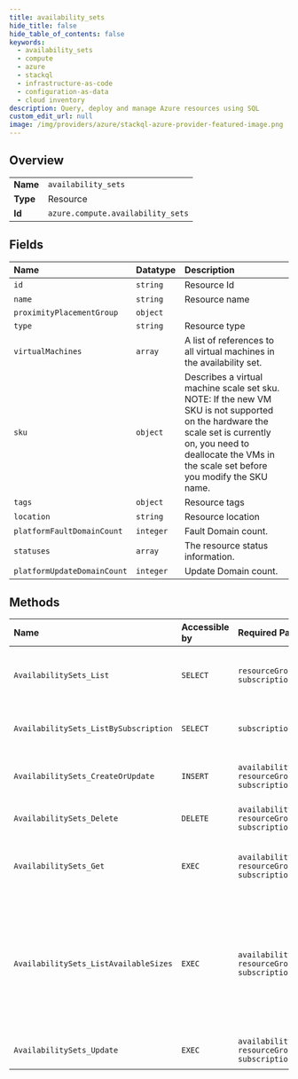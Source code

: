 ```yaml
---
title: availability_sets
hide_title: false
hide_table_of_contents: false
keywords:
  - availability_sets
  - compute
  - azure    
  - stackql
  - infrastructure-as-code
  - configuration-as-data
  - cloud inventory
description: Query, deploy and manage Azure resources using SQL
custom_edit_url: null
image: /img/providers/azure/stackql-azure-provider-featured-image.png
---
```

  
    

## Overview
<table><tbody>
<tr><td><b>Name</b></td><td><code>availability_sets</code></td></tr>
<tr><td><b>Type</b></td><td>Resource</td></tr>
<tr><td><b>Id</b></td><td><code>azure.compute.availability_sets</code></td></tr>
</tbody></table>

## Fields
| Name | Datatype | Description |
|:-----|:---------|:------------|
| `id` | `string` | Resource Id |
| `name` | `string` | Resource name |
| `proximityPlacementGroup` | `object` |  |
| `type` | `string` | Resource type |
| `virtualMachines` | `array` | A list of references to all virtual machines in the availability set. |
| `sku` | `object` | Describes a virtual machine scale set sku. NOTE: If the new VM SKU is not supported on the hardware the scale set is currently on, you need to deallocate the VMs in the scale set before you modify the SKU name. |
| `tags` | `object` | Resource tags |
| `location` | `string` | Resource location |
| `platformFaultDomainCount` | `integer` | Fault Domain count. |
| `statuses` | `array` | The resource status information. |
| `platformUpdateDomainCount` | `integer` | Update Domain count. |
## Methods
| Name | Accessible by | Required Params | Description |
|:-----|:--------------|:----------------|:------------|
| `AvailabilitySets_List` | `SELECT` | `resourceGroupName, subscriptionId` | Lists all availability sets in a resource group. |
| `AvailabilitySets_ListBySubscription` | `SELECT` | `subscriptionId` | Lists all availability sets in a subscription. |
| `AvailabilitySets_CreateOrUpdate` | `INSERT` | `availabilitySetName, resourceGroupName, subscriptionId` | Create or update an availability set. |
| `AvailabilitySets_Delete` | `DELETE` | `availabilitySetName, resourceGroupName, subscriptionId` | Delete an availability set. |
| `AvailabilitySets_Get` | `EXEC` | `availabilitySetName, resourceGroupName, subscriptionId` | Retrieves information about an availability set. |
| `AvailabilitySets_ListAvailableSizes` | `EXEC` | `availabilitySetName, resourceGroupName, subscriptionId` | Lists all available virtual machine sizes that can be used to create a new virtual machine in an existing availability set. |
| `AvailabilitySets_Update` | `EXEC` | `availabilitySetName, resourceGroupName, subscriptionId` | Update an availability set. |
